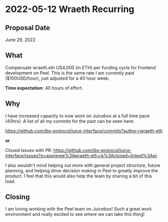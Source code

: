 # 2022-05-12 Wraeth Recurring

## Proposal Date

June 29, 2022

## What

Compensate wraeth.eth US4,000 (in ETH) per funding cycle for frontend
development on Peel. This is the same rate I am currently paid ($100USD/hour),
just adjusted for a 40 hour week.

**Time expectation**: 40 hours of effort.

## Why

I have increased capacity to now work on Juicebox at a full time pace (40hrs). A
list of all my commits for the past can be seen here:

https://github.com/jbx-protocol/juice-interface/commits?author=wraeth-eth

**or**

Closed issues with PR:
https://github.com/jbx-protocol/juice-interface/issues?q=assignee%3Awraeth-eth+is%3Aclosed+linked%3Apr

I also wouldn't mind helping out more with general project structure, future
planning, and helping drive decision making in Peel to greatly improve the
product. I feel that this would also help the team by sharing a bit of this
load.

## Closing

I am loving working with the Peel team on Juicebox! Such a great work
environment and really excited to see where we can take this thing!
